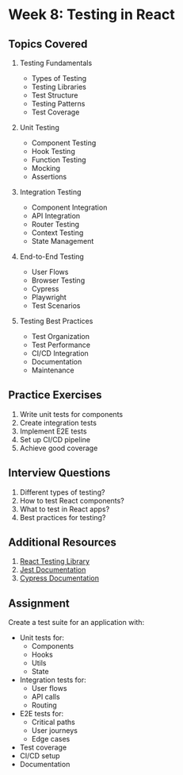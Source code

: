 # Week 8: Testing in React

## Topics Covered

1. Testing Fundamentals

   - Types of Testing
   - Testing Libraries
   - Test Structure
   - Testing Patterns
   - Test Coverage

2. Unit Testing

   - Component Testing
   - Hook Testing
   - Function Testing
   - Mocking
   - Assertions

3. Integration Testing

   - Component Integration
   - API Integration
   - Router Testing
   - Context Testing
   - State Management

4. End-to-End Testing

   - User Flows
   - Browser Testing
   - Cypress
   - Playwright
   - Test Scenarios

5. Testing Best Practices
   - Test Organization
   - Test Performance
   - CI/CD Integration
   - Documentation
   - Maintenance

## Practice Exercises

1. Write unit tests for components
2. Create integration tests
3. Implement E2E tests
4. Set up CI/CD pipeline
5. Achieve good coverage

## Interview Questions

1. Different types of testing?
2. How to test React components?
3. What to test in React apps?
4. Best practices for testing?

## Additional Resources

1. [React Testing Library](https://testing-library.com/docs/react-testing-library/intro/)
2. [Jest Documentation](https://jestjs.io/docs/getting-started)
3. [Cypress Documentation](https://docs.cypress.io/)

## Assignment

Create a test suite for an application with:

- Unit tests for:
  - Components
  - Hooks
  - Utils
  - State
- Integration tests for:
  - User flows
  - API calls
  - Routing
- E2E tests for:
  - Critical paths
  - User journeys
  - Edge cases
- Test coverage
- CI/CD setup
- Documentation
